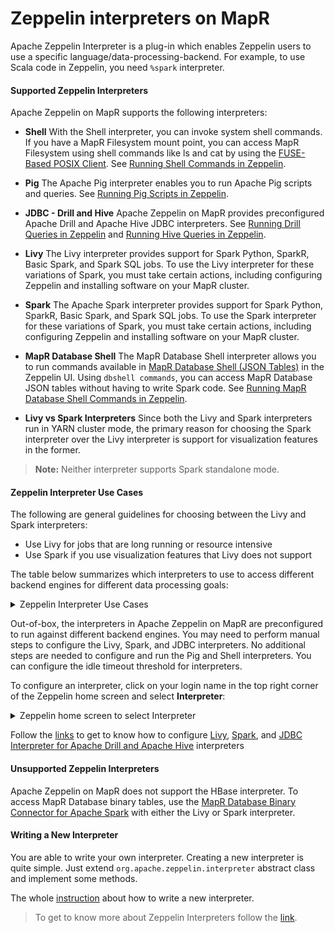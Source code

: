 # Zeppelin interpreters on MapR

Apache Zeppelin Interpreter is a plug-in which enables Zeppelin users to use a specific language/data-processing-backend. For example, to use Scala code in Zeppelin, you need `%spark` interpreter.


#### Supported Zeppelin Interpreters

Apache Zeppelin on MapR supports the following interpreters:

- **Shell** With the Shell interpreter, you can invoke system shell commands. If you have a MapR Filesystem mount point, you can access MapR Filesystem using shell commands like ls and cat by using the [FUSE-Based POSIX Client](https://mapr.com/docs/61/Zeppelin/ZeppelinDockerRunParameters.html#concept_rhn_gb2_rbb__section_i4r_5c2_rbb). See [Running Shell Commands in Zeppelin](shell-commands.md).

- **Pig** The Apache Pig interpreter enables you to run Apache Pig scripts and queries. See [Running Pig Scripts in Zeppelin](pig-scripts.md).

- **JDBC - Drill and Hive** Apache Zeppelin on MapR provides preconfigured Apache Drill and Apache Hive JDBC interpreters. See [Running Drill Queries in Zeppelin](drill-queries.md) and [Running Hive Queries in Zeppelin](running-hive-queries.md).

- **Livy** The Livy interpreter provides support for Spark Python, SparkR, Basic Spark, and Spark SQL jobs. To use the Livy interpreter for these variations of Spark, you must take certain actions, including configuring Zeppelin and installing software on your MapR cluster.

- **Spark** The Apache Spark interpreter provides support for Spark Python, SparkR, Basic Spark, and Spark SQL jobs. To use the Spark interpreter for these variations of Spark, you must take certain actions, including configuring Zeppelin and installing software on your MapR cluster.

- **MapR Database Shell** The MapR Database Shell interpreter allows you to run commands available in [MapR Database Shell (JSON Tables)](https://mapr.com/docs/61/ReferenceGuide/mapr_dbshell.html#mapr_dbshell) in the Zeppelin UI. Using `dbshell commands`, you can access MapR Database JSON tables without having to write Spark code. See [Running MapR Database Shell Commands in Zeppelin](running-mapr-db-shell-commands.md).

- **Livy vs Spark Interpreters** Since both the Livy and Spark interpreters run in YARN cluster mode, the primary reason for choosing the Spark interpreter over the Livy interpreter is support for visualization features in the former.

>**Note:** Neither interpreter supports Spark standalone mode.


#### Zeppelin Interpreter Use Cases

The following are general guidelines for choosing between the Livy and Spark interpreters:

- Use Livy for jobs that are long running or resource intensive
- Use Spark if you use visualization features that Livy does not support

The table below summarizes which interpreters to use to access different backend engines for different data processing goals:

<details> 
  <summary>Zeppelin Interpreter Use Cases</summary>

![Zeppelin Interpreter Use Cases](images/zeppelin-interpreter-use-cases.png)

</details>

[]()

Out-of-box, the interpreters in Apache Zeppelin on MapR are preconfigured to run against different backend engines. You may need to perform manual steps to configure the Livy, Spark, and JDBC interpreters. No additional steps are needed to configure and run the Pig and Shell interpreters. You can configure the idle timeout threshold for interpreters.

To configure an interpreter, click on your login name in the top right corner of the Zeppelin home screen and select **Interpreter**:


<details> 
  <summary>Zeppelin home screen to select Interpreter</summary>

![Zeppelin home screen and select Interpreter](images/zeppelin-interpreter-config.png)

</details>

[]()

Follow the [links](https://mapr.com/docs/61/Zeppelin/ConfigureInterpreters.html) to get to know how to configure [Livy](https://mapr.com/docs/61/Zeppelin/ConfigureLivyInterpreter.html), [Spark](https://mapr.com/docs/61/Zeppelin/ConfigureSparkInterpreter.html), and [JDBC Interpreter for Apache Drill and Apache Hive](https://mapr.com/docs/61/Zeppelin/ConfigureJDBCInterpreter.html) interpreters


#### Unsupported Zeppelin Interpreters
Apache Zeppelin on MapR does not support the HBase interpreter. To access MapR Database binary tables, use the [MapR Database Binary Connector for Apache Spark](https://mapr.com/docs/61/Spark/SparkHBaseConnector.html#concept_gth_txm_gz) with either the Livy or Spark interpreter.


#### Writing a New Interpreter

You are able to write your own interpreter. Creating a new interpreter is quite simple. Just extend `org.apache.zeppelin.interpreter` abstract class and implement some methods. 

The whole [instruction](https://zeppelin.apache.org/docs/0.8.1/development/writing_zeppelin_interpreter.html) about how to write a new interpreter.


>To get to know more about Zeppelin Interpreters follow the [link](https://zeppelin.apache.org/docs/0.8.0/usage/interpreter/overview.html).
